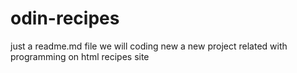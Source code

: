 # odin-recipes
just a readme.md file
we will coding new a new project related with programming on html recipes site